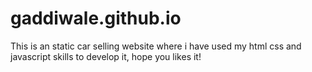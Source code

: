 # gaddiwale.github.io
This is an static car selling website where i have used my html css and javascript skills to develop it, hope you likes it!
